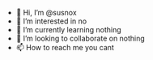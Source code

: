 - 👋 Hi, I’m @susnox
- 👀 I’m interested in no
- 🌱 I’m currently learning nothing
- 💞️ I’m looking to collaborate on nothing
- 📫 How to reach me you cant

<!---
susnox/susnox is a ✨ special ✨ repository because its `README.md` (this file) appears on your GitHub profile.
You can click the Preview link to take a look at your changes.
--->

